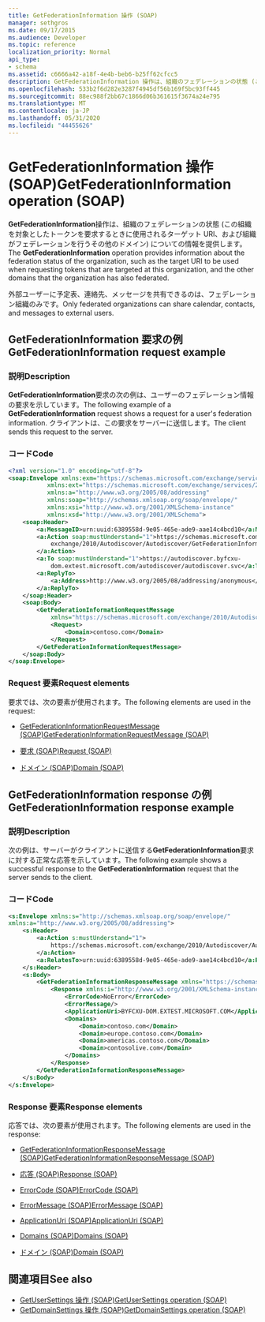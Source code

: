 ```yaml
---
title: GetFederationInformation 操作 (SOAP)
manager: sethgros
ms.date: 09/17/2015
ms.audience: Developer
ms.topic: reference
localization_priority: Normal
api_type:
- schema
ms.assetid: c6666a42-a18f-4e4b-beb6-b25ff62cfcc5
description: GetFederationInformation 操作は、組織のフェデレーションの状態 (この組織を対象としたトークンを要求するときに使用されるターゲット URI、および組織がフェデレーションを行うその他のドメイン) についての情報を提供します。
ms.openlocfilehash: 533b2f6d282e3287f4945df56b169f5bc93ff445
ms.sourcegitcommit: 88ec988f2bb67c1866d06b361615f3674a24e795
ms.translationtype: MT
ms.contentlocale: ja-JP
ms.lasthandoff: 05/31/2020
ms.locfileid: "44455626"
---
```

# <a name="getfederationinformation-operation-soap"></a><span data-ttu-id="4cd90-103">GetFederationInformation 操作 (SOAP)</span><span class="sxs-lookup"><span data-stu-id="4cd90-103">GetFederationInformation operation (SOAP)</span></span>

<span data-ttu-id="4cd90-104">**GetFederationInformation**操作は、組織のフェデレーションの状態 (この組織を対象としたトークンを要求するときに使用されるターゲット URI、および組織がフェデレーションを行うその他のドメイン) についての情報を提供します。</span><span class="sxs-lookup"><span data-stu-id="4cd90-104">The **GetFederationInformation** operation provides information about the federation status of the organization, such as the target URI to be used when requesting tokens that are targeted at this organization, and the other domains that the organization has also federated.</span></span> 
  
<span data-ttu-id="4cd90-105">外部ユーザーに予定表、連絡先、メッセージを共有できるのは、フェデレーション組織のみです。</span><span class="sxs-lookup"><span data-stu-id="4cd90-105">Only federated organizations can share calendar, contacts, and messages to external users.</span></span>
  
## <a name="getfederationinformation-request-example"></a><span data-ttu-id="4cd90-106">GetFederationInformation 要求の例</span><span class="sxs-lookup"><span data-stu-id="4cd90-106">GetFederationInformation request example</span></span>

### <a name="description"></a><span data-ttu-id="4cd90-107">説明</span><span class="sxs-lookup"><span data-stu-id="4cd90-107">Description</span></span>

<span data-ttu-id="4cd90-108">**GetFederationInformation**要求の次の例は、ユーザーのフェデレーション情報の要求を示しています。</span><span class="sxs-lookup"><span data-stu-id="4cd90-108">The following example of a **GetFederationInformation** request shows a request for a user's federation information.</span></span> <span data-ttu-id="4cd90-109">クライアントは、この要求をサーバーに送信します。</span><span class="sxs-lookup"><span data-stu-id="4cd90-109">The client sends this request to the server.</span></span> 
  
### <a name="code"></a><span data-ttu-id="4cd90-110">コード</span><span class="sxs-lookup"><span data-stu-id="4cd90-110">Code</span></span>

```XML
<?xml version="1.0" encoding="utf-8"?> 
<soap:Envelope xmlns:exm="https://schemas.microsoft.com/exchange/services/2006/messages"
           xmlns:ext="https://schemas.microsoft.com/exchange/services/2006/types"
           xmlns:a="http://www.w3.org/2005/08/addressing"
           xmlns:soap="http://schemas.xmlsoap.org/soap/envelope/"
           xmlns:xsi="http://www.w3.org/2001/XMLSchema-instance" 
           xmlns:xsd="http://www.w3.org/2001/XMLSchema"> 
    <soap:Header> 
        <a:MessageID>urn:uuid:6389558d-9e05-465e-ade9-aae14c4bcd10</a:MessageID> 
        <a:Action soap:mustUnderstand="1">https://schemas.microsoft.com/
            exchange/2010/Autodiscover/Autodiscover/GetFederationInformation
        </a:Action> 
        <a:To soap:mustUnderstand="1">https://autodiscover.byfcxu-
            dom.extest.microsoft.com/autodiscover/autodiscover.svc</a:To> 
        <a:ReplyTo>
            <a:Address>http://www.w3.org/2005/08/addressing/anonymous</a:Address> 
        </a:ReplyTo> 
    </soap:Header> 
    <soap:Body> 
        <GetFederationInformationRequestMessage 
            xmlns="https://schemas.microsoft.com/exchange/2010/Autodiscover"> 
            <Request> 
                <Domain>contoso.com</Domain> 
            </Request> 
        </GetFederationInformationRequestMessage>
    </soap:Body> 
</soap:Envelope>
```

### <a name="request-elements"></a><span data-ttu-id="4cd90-111">Request 要素</span><span class="sxs-lookup"><span data-stu-id="4cd90-111">Request elements</span></span>

<span data-ttu-id="4cd90-112">要求では、次の要素が使用されます。</span><span class="sxs-lookup"><span data-stu-id="4cd90-112">The following elements are used in the request:</span></span>
  
- [<span data-ttu-id="4cd90-113">GetFederationInformationRequestMessage (SOAP)</span><span class="sxs-lookup"><span data-stu-id="4cd90-113">GetFederationInformationRequestMessage (SOAP)</span></span>](getfederationinformationrequestmessage-soap.md)
    
- [<span data-ttu-id="4cd90-114">要求 (SOAP)</span><span class="sxs-lookup"><span data-stu-id="4cd90-114">Request (SOAP)</span></span>](request-soap.md)
    
- [<span data-ttu-id="4cd90-115">ドメイン (SOAP)</span><span class="sxs-lookup"><span data-stu-id="4cd90-115">Domain (SOAP)</span></span>](domain-soap.md)
    
## <a name="getfederationinformation-response-example"></a><span data-ttu-id="4cd90-116">GetFederationInformation response の例</span><span class="sxs-lookup"><span data-stu-id="4cd90-116">GetFederationInformation response example</span></span>

### <a name="description"></a><span data-ttu-id="4cd90-117">説明</span><span class="sxs-lookup"><span data-stu-id="4cd90-117">Description</span></span>

<span data-ttu-id="4cd90-118">次の例は、サーバーがクライアントに送信する**GetFederationInformation**要求に対する正常な応答を示しています。</span><span class="sxs-lookup"><span data-stu-id="4cd90-118">The following example shows a successful response to the **GetFederationInformation** request that the server sends to the client.</span></span> 
  
### <a name="code"></a><span data-ttu-id="4cd90-119">コード</span><span class="sxs-lookup"><span data-stu-id="4cd90-119">Code</span></span>

```XML
<s:Envelope xmlns:s="http://schemas.xmlsoap.org/soap/envelope/" 
xmlns:a="http://www.w3.org/2005/08/addressing"> 
    <s:Header> 
        <a:Action s:mustUnderstand="1">
            https://schemas.microsoft.com/exchange/2010/Autodiscover/Autodiscover/GetFederationInformationResponse
        </a:Action> 
        <a:RelatesTo>urn:uuid:6389558d-9e05-465e-ade9-aae14c4bcd10</a:RelatesTo> 
    </s:Header> 
    <s:Body> 
        <GetFederationInformationResponseMessage xmlns="https://schemas.microsoft.com/exchange/2010/Autodiscover"> 
            <Response xmlns:i="http://www.w3.org/2001/XMLSchema-instance"> 
                <ErrorCode>NoError</ErrorCode> 
                <ErrorMessage/> 
                <ApplicationUri>BYFCXU-DOM.EXTEST.MICROSOFT.COM</ApplicationUri> 
                <Domains> 
                    <Domain>contoso.com</Domain> 
                    <Domain>europe.contoso.com</Domain> 
                    <Domain>americas.contoso.com</Domain> 
                    <Domain>contosolive.com</Domain> 
                </Domains> 
            </Response> 
        </GetFederationInformationResponseMessage> 
    </s:Body> 
</s:Envelope>
```

### <a name="response-elements"></a><span data-ttu-id="4cd90-120">Response 要素</span><span class="sxs-lookup"><span data-stu-id="4cd90-120">Response elements</span></span>

<span data-ttu-id="4cd90-121">応答では、次の要素が使用されます。</span><span class="sxs-lookup"><span data-stu-id="4cd90-121">The following elements are used in the response:</span></span>
  
- [<span data-ttu-id="4cd90-122">GetFederationInformationResponseMessage (SOAP)</span><span class="sxs-lookup"><span data-stu-id="4cd90-122">GetFederationInformationResponseMessage (SOAP)</span></span>](getfederationinformationresponsemessage-soap.md)
    
- [<span data-ttu-id="4cd90-123">応答 (SOAP)</span><span class="sxs-lookup"><span data-stu-id="4cd90-123">Response (SOAP)</span></span>](response-soap.md)
    
- [<span data-ttu-id="4cd90-124">ErrorCode (SOAP)</span><span class="sxs-lookup"><span data-stu-id="4cd90-124">ErrorCode (SOAP)</span></span>](errorcode-soap.md)
    
- [<span data-ttu-id="4cd90-125">ErrorMessage (SOAP)</span><span class="sxs-lookup"><span data-stu-id="4cd90-125">ErrorMessage (SOAP)</span></span>](errormessage-soap.md)
    
- [<span data-ttu-id="4cd90-126">ApplicationUri (SOAP)</span><span class="sxs-lookup"><span data-stu-id="4cd90-126">ApplicationUri (SOAP)</span></span>](applicationuri-soap.md)
    
- [<span data-ttu-id="4cd90-127">Domains (SOAP)</span><span class="sxs-lookup"><span data-stu-id="4cd90-127">Domains (SOAP)</span></span>](domains-soap.md)
    
- [<span data-ttu-id="4cd90-128">ドメイン (SOAP)</span><span class="sxs-lookup"><span data-stu-id="4cd90-128">Domain (SOAP)</span></span>](domain-soap.md)
    
## <a name="see-also"></a><span data-ttu-id="4cd90-129">関連項目</span><span class="sxs-lookup"><span data-stu-id="4cd90-129">See also</span></span>

- [<span data-ttu-id="4cd90-130">GetUserSettings 操作 (SOAP)</span><span class="sxs-lookup"><span data-stu-id="4cd90-130">GetUserSettings operation (SOAP)</span></span>](getusersettings-operation-soap.md)
- [<span data-ttu-id="4cd90-131">GetDomainSettings 操作 (SOAP)</span><span class="sxs-lookup"><span data-stu-id="4cd90-131">GetDomainSettings operation (SOAP)</span></span>](getdomainsettings-operation-soap.md)

